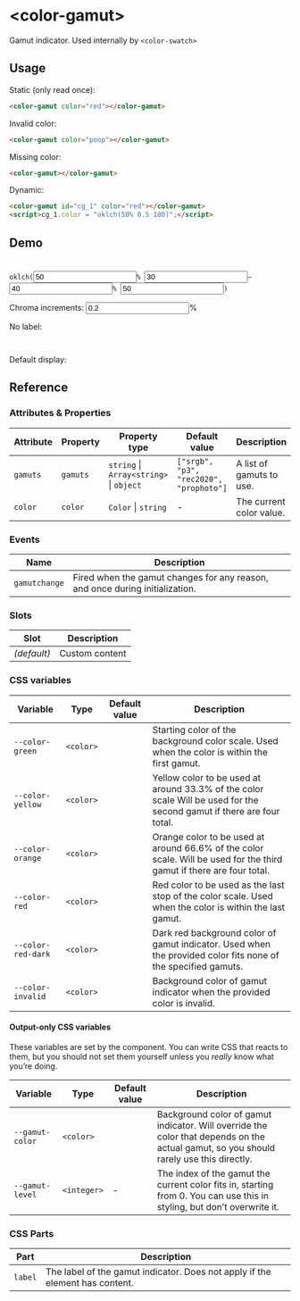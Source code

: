 <script src="color-gamut.js" type="module"></script>
# &lt;color-gamut>

Gamut indicator. Used internally by `<color-swatch>`

## Usage

Static (only read once):
```html
<color-gamut color="red"></color-gamut>
```

Invalid color:
```html
<color-gamut color="poop"></color-gamut>
```
Missing color:
```html
<color-gamut></color-gamut>
```

Dynamic:
```html
<color-gamut id="cg_1" color="red"></color-gamut>
<script>cg_1.color = "oklch(50% 0.5 180)";</script>
```

## Demo
<style>
	#params {
		background: linear-gradient(to right, var(--start-color), var(--end-color)) no-repeat top / 100% 1em;
		padding-top: 1.5em;
	}

	#colors_container_h {
		display: flex;
		height: 1em;
		margin-bottom: 1em;

		color-gamut {
			flex: 1;
			border-radius: 0;

			&::part(label) {
				display: none;
			}
		}
	}
</style>
<form id=params>
<code>oklch(<input type=number id=l value=50>% <input type=number id=min_c value=30>&ndash;<input type=number id=max_c value=40>% <input type=number id=h value=50>)</code>
<p><label>Chroma increments: <input type=number id=c_step value="0.2" min="0">%</label>
</form>

<script type=module>
params.addEventListener("input", e => {
	let c_range = {min: Number(min_c.value), max: Number(max_c.value)};
	let step = Number(c_step.value);
	let colors = [];
	let start = `oklch(${l.value}% ${c_range.min.toLocaleString("en")}% ${h.value})`;
	let end = `oklch(${l.value}% ${c_range.max.toLocaleString("en")}% ${h.value})`;

	params.style.setProperty("--start-color", start);
	params.style.setProperty("--end-color", end);

	for (let c = c_range.min; c<= c_range.max; c+=step) {
		colors.push(`oklch(${l.value}% ${c.toLocaleString("en")}% ${h.value})`);
	}

	let html = colors.map(color => `
		<color-gamut title="${color}">${color}</color-gamut>`).join("\n");
	colors_container_h.innerHTML = html;
	colors_container.innerHTML = html;
});
params.dispatchEvent(new Event("input"));
</script>

No label:

<div id=colors_container_h></div>

Default display:
<div id=colors_container></div>

## Reference

### Attributes & Properties

| Attribute | Property | Property type | Default value | Description |
|-----------|----------|---------------|---------------|-------------|
| `gamuts` | `gamuts` | `string` &#124; `Array<string>` &#124; `object` | `["srgb", "p3", "rec2020", "prophoto"]` | A list of gamuts to use. |
| `color` | `color` | `Color` &#124; `string` | - | The current color value. |

### Events

| Name | Description |
|------|-------------|
| `gamutchange` | Fired when the gamut changes for any reason, and once during initialization. |

### Slots

| Slot | Description |
|------|-------------|
| _(default)_ | Custom content |

### CSS variables

| Variable | Type | Default value | Description |
|----------|------|---------------|-------------|
| `--color-green` | `<color>` | | Starting color of the background color scale. Used when the color is within the first gamut. |
| `--color-yellow` | `<color>` | | Yellow color to be used at around 33.3% of the color scale Will be used for the second gamut if there are four total. |
| `--color-orange` | `<color>` | | Orange color to be used at around 66.6% of the color scale. Will be used for the third gamut if there are four total. |
| `--color-red` | `<color>` | | Red color to be used as the last stop of the color scale. Used when the color is within the last gamut. |
| `--color-red-dark` | `<color>` | | Dark red background color of gamut indicator. Used when the provided color fits none of the specified gamuts. |
| `--color-invalid` | `<color>` | | Background color of gamut indicator when the provided color is invalid. |

#### Output-only CSS variables

These variables are set by the component.
You can write CSS that reacts to them, but you should not set them yourself unless you *really* know what you’re doing.

| Variable | Type | Default value | Description |
|----------|------|---------------|-------------|
| `--gamut-color` | `<color>` | | Background color of gamut indicator. Will override the color that depends on the actual gamut, so you should rarely use this directly. |
| `--gamut-level` | `<integer>` | - | The index of the gamut the current color fits in, starting from 0. You can use this in styling, but don’t overwrite it. |

### CSS Parts

| Part | Description |
|------|-------------|
| `label` | The label of the gamut indicator. Does not apply if the element has content. |

